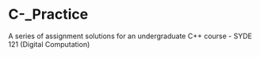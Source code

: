 # C-_Practice
A series of assignment solutions for an undergraduate C++ course - SYDE 121 (Digital Computation)
